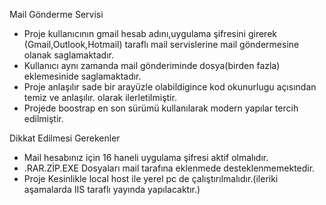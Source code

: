 Mail Gönderme Servisi
 
   - Proje kullanıcının gmail hesab adını,uygulama şifresini girerek (Gmail,Outlook,Hotmail) taraflı mail servislerine mail göndermesine olanak saglamaktadır.
   - Kullanıcı aynı zamanda mail gönderiminde dosya(birden fazla) eklemesinide saglamaktadır.
   - Proje anlaşılır sade bir arayüzle olabildigince kod okunurlugu açısından temiz ve anlaşılır. olarak ilerletilmiştir.
   - Projede boostrap en son sürümü kullanılarak modern yapılar tercih edilmiştir.

Dikkat Edilmesi Gerekenler

  - Mail hesabınız için 16 haneli uygulama şifresi aktif olmalıdır.
  - .RAR.ZİP.EXE Dosyaları mail tarafına eklenmede desteklenmemektedir.
  - Proje Kesinlikle local host ile yerel pc de çalıştırılmalıdır.(ileriki aşamalarda IIS taraflı yayında yapılacaktır.)
